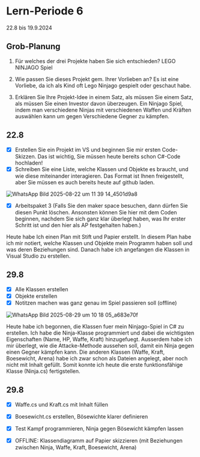 # Lern-Periode 6

22.8 bis 19.9.2024

## Grob-Planung

1. Für welches der drei Projekte haben Sie sich entschieden?
   LEGO NINJAGO Spiel

2. Wie passen Sie dieses Projekt gem. Ihrer Vorlieben an?
   Es ist eine Vorliebe, da ich als Kind oft Lego Ninjago gespielt oder geschaut habe.
   
3. Erklären Sie Ihre Projekt-Idee in einem Satz, als müssen Sie einem Satz, als müssen Sie einen Investor davon überzeugen.
   Ein Ninjago Spiel, indem man verschiedene Ninjas mit verschiedenen Waffen und Kräften auswählen kann um gegen Verschiedene Gegner zu kämpfen.

## 22.8

- [x] Erstellen Sie ein Projekt im VS und beginnen Sie mir ersten Code-Skizzen. Das ist wichtig, Sie müssen heute bereits schon C#-Code hochladen!
- [x] Schreiben Sie eine Liste, welche Klassen und Objekte es braucht, und wie diese miteinander interagieren. Das Format ist Ihnen freigestellt, aber Sie müssen es auch bereits heute auf github laden.

![WhatsApp Bild 2025-08-22 um 11 39 14_4501d9a8](https://github.com/user-attachments/assets/95df0192-dee7-46d5-a6a8-fbed3edd25d8)



- [x] Arbeitspaket 3 (Falls Sie den maker space besuchen, dann dürfen Sie diesen Punkt löschen. Ansonsten können Sie hier mit dem Coden beginnen, nachdem Sie sich ganz klar überlegt haben, was Ihr erster Schritt ist und den hier als AP festgehalten haben.)

Heute habe Ich einen Plan mit Stift und Papier erstellt. In diesem Plan habe ich mir notiert, welche Klassen und Objekte mein Programm haben soll und was deren Beziehungen sind. Danach habe ich angefangen die Klassen in Visual Studio zu erstellen.


## 29.8

- [x] Alle Klassen erstellen
- [x] Objekte erstellen
- [x] Notitzen machen was ganz genau im Spiel passieren soll (offline)

![WhatsApp Bild 2025-08-29 um 10 18 05_a683e70f](https://github.com/user-attachments/assets/82cd3e3f-9ae8-4f3f-9580-81a7590c1bf3)


Heute habe ich begonnen, die Klassen fuer mein Ninjago-Spiel in C# zu erstellen. Ich habe die Ninja-Klasse programmiert und dabei die wichtigsten Eigenschaften (Name, HP, Waffe, Kraft) hinzugefuegt. Ausserdem habe ich mir überlegt, wie die Attacke-Methode aussehen soll, damit ein Ninja gegen einen Gegner kämpfen kann. Die anderen Klassen (Waffe, Kraft, Boesewicht, Arena) habe ich zwar schon als Dateien angelegt, aber noch nicht mit Inhalt gefüllt. Somit konnte ich heute die erste funktionsfähige Klasse (Ninja.cs) fertigstellen.

## 29.8

- [x] Waffe.cs und Kraft.cs mit Inhalt füllen
- [x] Boesewicht.cs erstellen, Bösewichte klarer definieren
- [x] Test Kampf programmieren, Ninja gegen Bösewicht kämpfen lassen
- [x] OFFLINE: Klassendiagramm auf Papier skizzieren (mit Beziehungen zwischen Ninja, Waffe, Kraft, Boesewicht, Arena)








